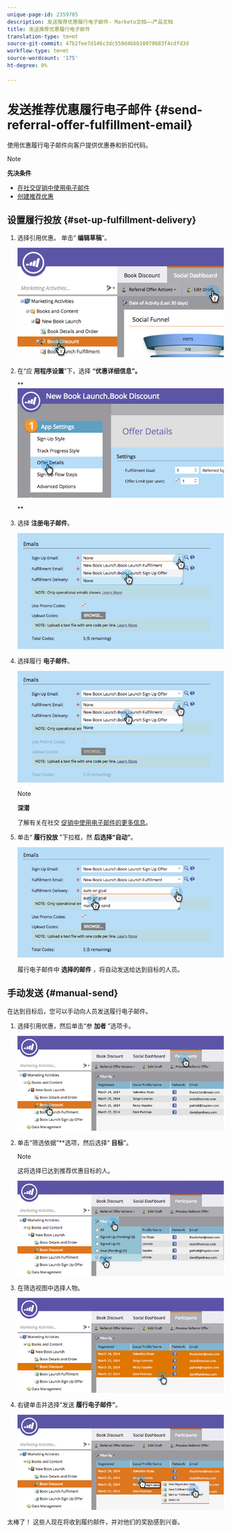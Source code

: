 ```yaml
---
unique-page-id: 2359785
description: 发送推荐优惠履行电子邮件- Marketo文档——产品文档
title: 发送推荐优惠履行电子邮件
translation-type: tm+mt
source-git-commit: 47b2fee7d146c3dc558d4bbb10070683f4cdfd3d
workflow-type: tm+mt
source-wordcount: '175'
ht-degree: 0%

---
```



# 发送推荐优惠履行电子邮件 {#send-referral-offer-fulfillment-email}

使用优惠履行电子邮件向客户提供优惠券和折扣代码。

>[!NOTE]
>
>**先决条件**
>
>* [在社交促销中使用电子邮件](../../../../product-docs/demand-generation/social/social-functions/use-emails-in-social-promotions.md)
>* [创建推荐优惠](create-a-referral-offer.md)

>



## 设置履行投放 {#set-up-fulfillment-delivery}

1. 选择引用优惠。 单击“ **编辑草稿**”。

   ![](assets/image2015-4-20-16-3a3-3a14.png)

1. 在“应 **用程序设置**”下，选择 **“优惠详细信息”。**

   ** ![](assets/image2015-4-23-12-3a53-3a16.png)

   **

1. 选择 **注册电子邮件**。

   ![](assets/image2015-4-23-12-3a58-3a52.png)

1. 选择履行 **电子邮件**。

   ![](assets/image2015-4-23-13-3a4-3a40.png)

   >[!NOTE]
   >
   >**深潜**
   >
   >
   >了解有关在社交 [促销中使用电子邮件的更多信息](../../../../product-docs/demand-generation/social/social-functions/use-emails-in-social-promotions.md)。

1. 单击“ **履行投放** ”下拉框，然 **后选择“自动”**。

   ![](assets/image2015-4-23-13-3a13-3a33.png)

   履行电子邮件中 **选择的邮件** ，将自动发送给达到目标的人员。

## 手动发送 {#manual-send}

在达到目标后，您可以手动向人员发送履行电子邮件。

1. 选择引用优惠，然后单击“参 **加者** ”选项卡。

   ![](assets/image2015-4-20-15-3a37-3a14.png)

1. 单击“筛选依据”**选项，然后选择“ **目标**”。

   >[!NOTE]
   >
   >这将选择已达到推荐优惠目标的人。

   ![](assets/image2015-4-20-15-3a59-3a11.png)

1. 在筛选视图中选择人物。

   ![](assets/2015-04-23-13-08-53.png)

1. 右键单击并选择“发送 **履行电子邮件”**。

   ![](assets/2015-04-20-15-54-13.png)

太棒了！ 这些人现在将收到履约邮件，并对他们的奖励感到兴奋。

